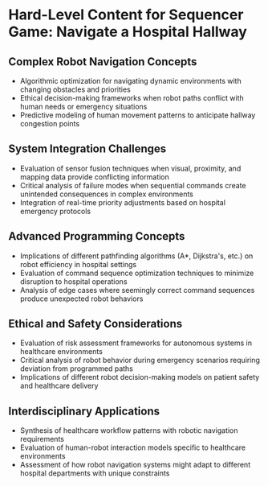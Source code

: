 # Hard-Level Content for Sequencer Game: Navigate a Hospital Hallway

## Complex Robot Navigation Concepts
- Algorithmic optimization for navigating dynamic environments with changing obstacles and priorities
- Ethical decision-making frameworks when robot paths conflict with human needs or emergency situations
- Predictive modeling of human movement patterns to anticipate hallway congestion points

## System Integration Challenges
- Evaluation of sensor fusion techniques when visual, proximity, and mapping data provide conflicting information
- Critical analysis of failure modes when sequential commands create unintended consequences in complex environments
- Integration of real-time priority adjustments based on hospital emergency protocols

## Advanced Programming Concepts
- Implications of different pathfinding algorithms (A*, Dijkstra's, etc.) on robot efficiency in hospital settings
- Evaluation of command sequence optimization techniques to minimize disruption to hospital operations
- Analysis of edge cases where seemingly correct command sequences produce unexpected robot behaviors

## Ethical and Safety Considerations
- Evaluation of risk assessment frameworks for autonomous systems in healthcare environments
- Critical analysis of robot behavior during emergency scenarios requiring deviation from programmed paths
- Implications of different robot decision-making models on patient safety and healthcare delivery

## Interdisciplinary Applications
- Synthesis of healthcare workflow patterns with robotic navigation requirements
- Evaluation of human-robot interaction models specific to healthcare environments
- Assessment of how robot navigation systems might adapt to different hospital departments with unique constraints